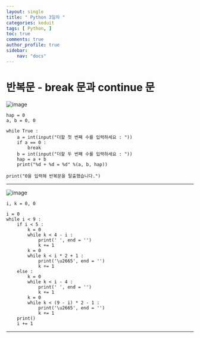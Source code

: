 ```yaml
---
layout: single
title: " Python 3일차 "
categories: keduit
tags: [ Python, ]
toc: true 
comments: true
author_profile: true
sidebar:
    nav: "docs"
---
```


# 반복문 - break 문과 continue 문

![image](https://user-images.githubusercontent.com/128279031/233226335-d9a9f8f8-74de-4555-b15e-ee263d1d0efd.png)

```
hap = 0
a, b = 0, 0

while True :
    a = int(input("더할 첫 번째 수를 입력하세요 : "))
    if a == 0 :
        break
    b = int(input("더할 두 번째 수를 입력하세요 : "))
    hap = a + b
    print("%d + %d = %d" %(a, b, hap))
    
print("0을 입력해 반복문을 탈출했습니다.")
```

---

![image](https://user-images.githubusercontent.com/128279031/233228874-7622ec0a-7a41-480d-aeaa-f3d1d33b8be7.png)


```
i, k = 0, 0

i = 0
while i < 9 :
    if i < 5 :
        k = 0
        while k < 4 - i :
            print(' ', end = '')
            k += 1
        k = 0
        while k < i * 2 + 1 :
            print('\u2665', end = '')
            k += 1
    else :
        k = 0
        while k < i - 4 :
            print(' ', end = '')
            k += 1
        k = 0
        while k < (9 - i) * 2 - 1 :
            print('\u2665', end = '')
            k += 1
    print()
    i += 1
```

---

